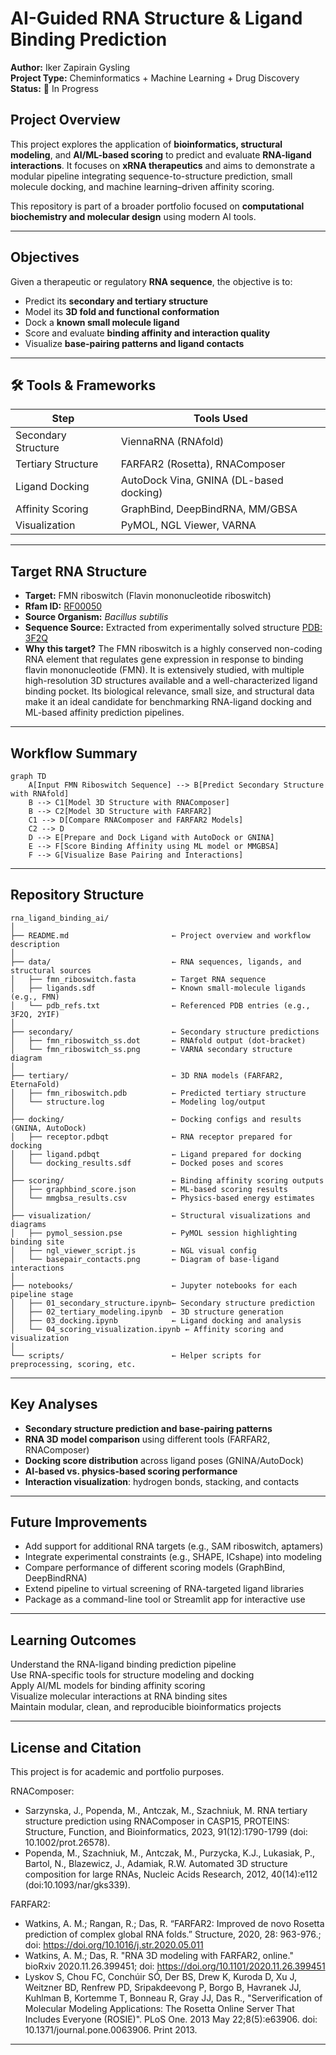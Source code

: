 # AI-Guided RNA Structure & Ligand Binding Prediction

**Author:** Iker Zapirain Gysling  
**Project Type:** Cheminformatics + Machine Learning + Drug Discovery
**Status:** 🚧 In Progress  

## Project Overview

This project explores the application of **bioinformatics, structural modeling**, and **AI/ML-based scoring** to predict and evaluate **RNA-ligand interactions**. It focuses on **xRNA therapeutics** and aims to demonstrate a modular pipeline integrating sequence-to-structure prediction, small molecule docking, and machine learning–driven affinity scoring.

This repository is part of a broader portfolio focused on **computational biochemistry and molecular design** using modern AI tools.

---

## Objectives

Given a therapeutic or regulatory **RNA sequence**, the objective is to:

- Predict its **secondary and tertiary structure**
- Model its **3D fold and functional conformation**
- Dock a **known small molecule ligand**
- Score and evaluate **binding affinity and interaction quality**
- Visualize **base-pairing patterns and ligand contacts**

---

## 🛠️ Tools & Frameworks

| Step                       | Tools Used                                           |
|----------------------------|------------------------------------------------------|
| Secondary Structure        | ViennaRNA (RNAfold)                                  |
| Tertiary Structure         | FARFAR2 (Rosetta), RNAComposer                       |
| Ligand Docking             | AutoDock Vina, GNINA (DL-based docking)              |
| Affinity Scoring           | GraphBind, DeepBindRNA, MM/GBSA                     |
| Visualization              | PyMOL, NGL Viewer, VARNA                            |

---

## Target RNA Structure

- **Target:** FMN riboswitch (Flavin mononucleotide riboswitch)  
- **Rfam ID:** [RF00050](https://rfam.org/family/RF00050)  
- **Source Organism:** *Bacillus subtilis*  
- **Sequence Source:** Extracted from experimentally solved structure [PDB: 3F2Q](https://www.rcsb.org/structure/3F2Q)  
- **Why this target?** The FMN riboswitch is a highly conserved non-coding RNA element that regulates gene expression in response to binding flavin mononucleotide (FMN). It is extensively studied, with multiple high-resolution 3D structures available and a well-characterized ligand binding pocket. Its biological relevance, small size, and structural data make it an ideal candidate for benchmarking RNA-ligand docking and ML-based affinity prediction pipelines.

---

## Workflow Summary

```mermaid
graph TD
    A[Input FMN Riboswitch Sequence] --> B[Predict Secondary Structure with RNAfold]
    B --> C1[Model 3D Structure with RNAComposer]
    B --> C2[Model 3D Structure with FARFAR2]
    C1 --> D[Compare RNAComposer and FARFAR2 Models]
    C2 --> D
    D --> E[Prepare and Dock Ligand with AutoDock or GNINA]
    E --> F[Score Binding Affinity using ML model or MMGBSA]
    F --> G[Visualize Base Pairing and Interactions]
```

---

## Repository Structure

```text
rna_ligand_binding_ai/
│
├── README.md                       ← Project overview and workflow description
│
├── data/                           ← RNA sequences, ligands, and structural sources
│   ├── fmn_riboswitch.fasta        ← Target RNA sequence
│   ├── ligands.sdf                 ← Known small-molecule ligands (e.g., FMN)
│   └── pdb_refs.txt                ← Referenced PDB entries (e.g., 3F2Q, 2YIF)
│
├── secondary/                      ← Secondary structure predictions
│   ├── fmn_riboswitch_ss.dot       ← RNAfold output (dot-bracket)
│   └── fmn_riboswitch_ss.png       ← VARNA secondary structure diagram
│
├── tertiary/                       ← 3D RNA models (FARFAR2, EternaFold)
│   ├── fmn_riboswitch.pdb          ← Predicted tertiary structure
│   └── structure.log               ← Modeling log/output
│
├── docking/                        ← Docking configs and results (GNINA, AutoDock)
│   ├── receptor.pdbqt              ← RNA receptor prepared for docking
│   ├── ligand.pdbqt                ← Ligand prepared for docking
│   └── docking_results.sdf         ← Docked poses and scores
│
├── scoring/                        ← Binding affinity scoring outputs
│   ├── graphbind_score.json        ← ML-based scoring results
│   └── mmgbsa_results.csv          ← Physics-based energy estimates
│
├── visualization/                  ← Structural visualizations and diagrams
│   ├── pymol_session.pse           ← PyMOL session highlighting binding site
│   ├── ngl_viewer_script.js        ← NGL visual config
│   └── basepair_contacts.png       ← Diagram of base-ligand interactions
│
├── notebooks/                      ← Jupyter notebooks for each pipeline stage
│   ├── 01_secondary_structure.ipynb← Secondary structure prediction
│   ├── 02_tertiary_modeling.ipynb  ← 3D structure generation
│   ├── 03_docking.ipynb            ← Ligand docking and analysis
│   └── 04_scoring_visualization.ipynb ← Affinity scoring and visualization
│
└── scripts/                        ← Helper scripts for preprocessing, scoring, etc.
```

---

## Key Analyses

- **Secondary structure prediction and base-pairing patterns**
- **RNA 3D model comparison** using different tools (FARFAR2, RNAComposer)
- **Docking score distribution** across ligand poses (GNINA/AutoDock)
- **AI-based vs. physics-based scoring performance**
- **Interaction visualization**: hydrogen bonds, stacking, and contacts

---

## Future Improvements

- Add support for additional RNA targets (e.g., SAM riboswitch, aptamers)
- Integrate experimental constraints (e.g., SHAPE, ICshape) into modeling
- Compare performance of different scoring models (GraphBind, DeepBindRNA)
- Extend pipeline to virtual screening of RNA-targeted ligand libraries
- Package as a command-line tool or Streamlit app for interactive use

---

## Learning Outcomes

Understand the RNA-ligand binding prediction pipeline  
Use RNA-specific tools for structure modeling and docking  
Apply AI/ML models for binding affinity scoring  
Visualize molecular interactions at RNA binding sites  
Maintain modular, clean, and reproducible bioinformatics projects

---

## License and Citation

This project is for academic and portfolio purposes.  

RNAComposer:
- Sarzynska, J., Popenda, M., Antczak, M., Szachniuk, M. RNA tertiary structure prediction using RNAComposer in CASP15, PROTEINS: Structure, Function, and Bioinformatics, 2023, 91(12):1790-1799 (doi: 10.1002/prot.26578).
- Popenda, M., Szachniuk, M., Antczak, M., Purzycka, K.J., Lukasiak, P., Bartol, N., Blazewicz, J., Adamiak, R.W. Automated 3D structure composition for large RNAs, Nucleic Acids Research, 2012, 40(14):e112 (doi:10.1093/nar/gks339).

FARFAR2:
- Watkins, A. M.; Rangan, R.; Das, R. “FARFAR2: Improved de novo Rosetta prediction of complex global RNA folds.” Structure, 2020, 28: 963-976.; doi: https://doi.org/10.1016/j.str.2020.05.011
- Watkins, A. M.; Das, R. "RNA 3D modeling with FARFAR2, online." bioRxiv 2020.11.26.399451; doi: https://doi.org/10.1101/2020.11.26.399451
- Lyskov S, Chou FC, Conchúir SÓ, Der BS, Drew K, Kuroda D, Xu J, Weitzner BD, Renfrew PD, Sripakdeevong P, Borgo B, Havranek JJ, Kuhlman B, Kortemme T, Bonneau R, Gray JJ, Das R., "Serverification of Molecular Modeling Applications: The Rosetta Online Server That Includes Everyone (ROSIE)". PLoS One. 2013 May 22;8(5):e63906. doi: 10.1371/journal.pone.0063906. Print 2013.

---
